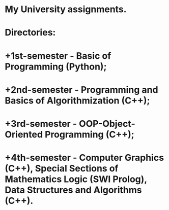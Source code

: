 # My University assignments.
# 
# Directories:
# +1st-semester - Basic of Programming (Python);
# +2nd-semester - Programming and Basics of Algorithmization (C++);
# +3rd-semester - OOP-Object-Oriented Programming (C++);
# +4th-semester - Computer Graphics (C++), Special Sections of Mathematics Logic (SWI Prolog), Data Structures and Algorithms (C++).
